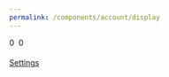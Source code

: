 ```yaml
---
permalink: /components/account/display
---
```

<!-- Start of /components/account/display -->
<div class="account-display">
    <div>
        <div class="crown-wrapper">
            <span class="crown crown-left" id="account-model-count">0</span>
            <img class="crown crown-middle" id="account-picture" />
            <span class="crown crown-right" id="account-draft-count">0</span>
        </div>
        <h4 id="account-username"></h4>
        <a id="settings-btn" href="#" class="btn btn-outline-primary mt-3 modal light">Settings</a>
    </div>
</div>
<!-- End of /components/account/display -->
